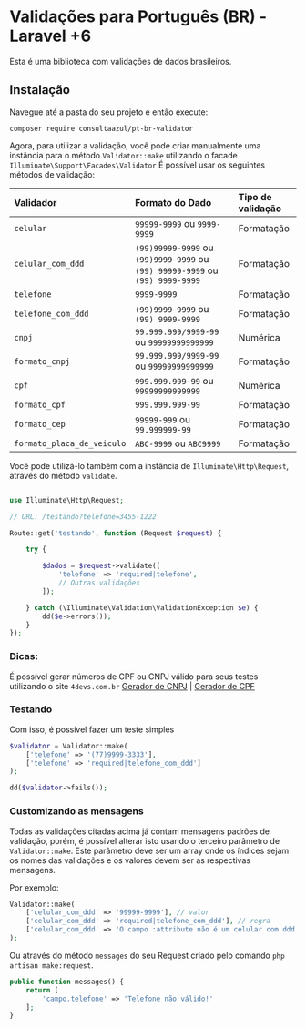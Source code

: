 # Validações para Português (BR) - Laravel +6

Esta é uma biblioteca com validações de dados brasileiros.

## Instalação

Navegue até a pasta do seu projeto e então execute:

```
composer require consultaazul/pt-br-validator
```

Agora, para utilizar a validação, você pode criar manualmente uma instância para o método `Validator::make` utilizando o facade `Illuminate\Support\Facades\Validator`
É possível usar os seguintes métodos de validação:

Validador | Formato do Dado | Tipo de validação
:-------- | :-------------- | :----------------
`celular` | `99999-9999` ou `9999-9999` | Formatação
`celular_com_ddd` | `(99)99999-9999` ou `(99)9999-9999` ou `(99) 99999-9999` ou `(99) 9999-9999` | Formatação
`telefone` | `9999-9999` | Formatação
`telefone_com_ddd` | `(99)9999-9999` ou `(99) 9999-9999` | Formatação
`cnpj` | `99.999.999/9999-99` ou `99999999999999` | Numérica
`formato_cnpj` | `99.999.999/9999-99` ou `99999999999999` | Formatação
`cpf` | `999.999.999-99` ou `99999999999999` | Numérica
`formato_cpf` | `999.999.999-99` | Formatação
`formato_cep` | `99999-999` ou `99.999999-99` | Formatação
`formato_placa_de_veiculo` | `ABC-9999` ou `ABC9999` | Formatação

Você pode utilizá-lo também com a instância de `Illuminate\Http\Request`, através do método `validate`.

~~~php

use Illuminate\Http\Request;

// URL: /testando?telefone=3455-1222

Route::get('testando', function (Request $request) {

    try {

        $dados = $request->validate([
            'telefone' => 'required|telefone',
            // Outras validações
        ]);

    } catch (\Illuminate\Validation\ValidationException $e) {
        dd($e->errors());
    }
});
~~~

### Dicas:

É possível gerar números de CPF ou CNPJ válido para seus testes utilizando o site `4devs.com.br` [Gerador de CNPJ](https://www.4devs.com.br/gerador_de_cnpj) | [Gerador de CPF](https://www.4devs.com.br/gerador_de_cpf)

### Testando

Com isso, é possível fazer um teste simples


~~~php
$validator = Validator::make(
    ['telefone' => '(77)9999-3333'],
    ['telefone' => 'required|telefone_com_ddd']
);

dd($validator->fails());
~~~

### Customizando as mensagens

Todas as validações citadas acima já contam mensagens padrões de validação, porém, é possível alterar isto usando o terceiro parâmetro de `Validator::make`. Este parâmetro deve ser um array onde os índices sejam os nomes das validações e os valores devem ser as respectivas mensagens.

Por exemplo:

~~~php
Validator::make(
    ['celular_com_ddd' => '99999-9999'], // valor 
    ['celular_com_ddd' => 'required|telefone_com_ddd'], // regra
    ['celular_com_ddd' => 'O campo :attribute não é um celular com ddd'] // mensagem
);
~~~

Ou através do método `messages` do seu Request criado pelo comando `php artisan make:request`.

~~~php
public function messages() {
    return [
        'campo.telefone' => 'Telefone não válido!'
    ];
}
~~~
